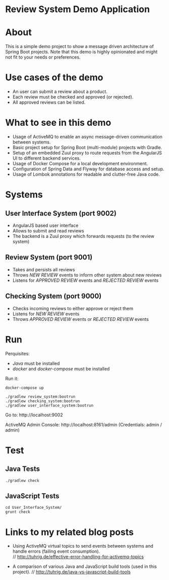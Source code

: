 Review System Demo Application
==============================

# About

This is a simple demo project to show a message driven architecture of Spring Boot projects.
Note that this demo is highly opinionated and might not fit to your needs or preferences.
 
# Use cases of the demo

- An user can submit a review about a product.
- Each review must be checked and approved (or rejected).
- All approved reviews can be listed.

# What to see in this demo

- Usage of ActiveMQ to enable an async message-driven communication between systems.
- Basic project setup for Spring Boot (multi-module) projects with Gradle.
- Setup of an embedded Zuul proxy to route requests from the AngularJS UI to different backend services.
- Usage of Docker Compose for a local development environment.
- Configuration of Spring Data and Flyway for database access and setup.
- Usage of Lombok annotations for readable and clutter-free Java code.

# Systems

## User Interface System (port 9002)

- AngularJS based user interface
- Allows to submit and read reviews
- The backend is a Zuul proxy which forwards requests (to the review system)

## Review System (port 9001)

- Takes and persists all reviews
- Throws _NEW REVIEW_ events to inform other system about new reviews
- Listens for _APPROVED REVIEW_ events and _REJECTED REVIEW_ events

## Checking System (port 9000)

- Checks incoming reviews to either approve or reject them
- Listens for _NEW REVIEW_ events
- Throws _APPROVED REVIEW_ events or _REJECTED REVIEW_ events

# Run

Perquisites:

- _Java_ must be installed
- _docker_ and _docker-compose_ must be installed

Run it:

    docker-compose up
    
    ./gradlew review_system:bootrun
    ./gradlew checking_system:bootrun
    ./gradlew user_interface_system:bootrun
    
Go to: http://localhost:9002

ActiveMQ Admin Console: http://localhost:8161/admin (Credentials: admin / admin)

# Test

## Java Tests

    ./gradlew check
    
## JavaScript Tests
    
    cd User_Interface_System/
    grunt check
    
# Links to my related blog posts
    
- Using ActiveMQ virtual topics to send events between systems and handle errors (failing event consumption).     
 // http://tuhrig.de/effective-error-handling-for-activemq-topics    
 
- A comparison of various Java and JavaScript build tools (used in this project). // http://tuhrig.de/java-vs-javascript-build-tools 